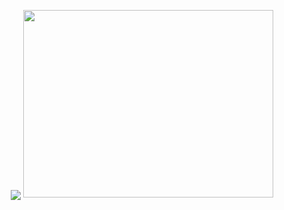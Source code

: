 
<p align="center"> <img src="https://i.ibb.co/Lh8W7831/image-psd-49-1.png"
<p align="center"> <img src="https://i.ibb.co/jkmrfHXr/image-psd-50-1.png" <img height="300" width="400">



